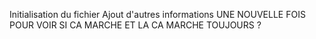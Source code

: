 Initialisation du fichier
Ajout d'autres informations
UNE NOUVELLE FOIS POUR VOIR SI CA MARCHE
ET LA CA MARCHE TOUJOURS ?
